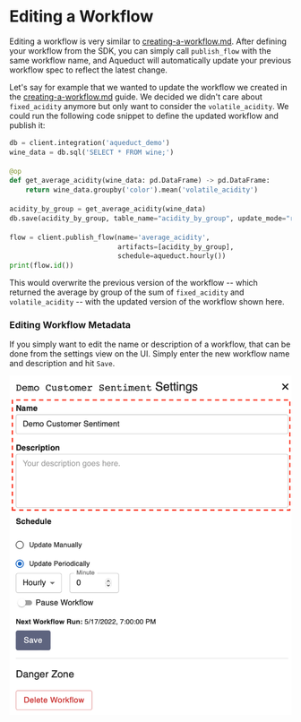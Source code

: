 # Editing a Workflow

Editing a workflow is very similar to [creating-a-workflow.md](creating-a-workflow.md "mention"). After defining your workflow from the SDK, you can simply call `publish_flow` with the same workflow name, and Aqueduct will automatically update your previous workflow spec to reflect the latest change.

Let's say for example that we wanted to update the workflow we created in the [creating-a-workflow.md](creating-a-workflow.md "mention") guide. We decided we didn't care about `fixed_acidity` anymore but only want to consider the `volatile_acidity`. We could run the following code snippet to define the updated workflow and publish it:

```python
db = client.integration('aqueduct_demo')
wine_data = db.sql('SELECT * FROM wine;')

@op
def get_average_acidity(wine_data: pd.DataFrame) -> pd.DataFrame:
    return wine_data.groupby('color').mean('volatile_acidity')
    
acidity_by_group = get_average_acidity(wine_data)
db.save(acidity_by_group, table_name="acidity_by_group", update_mode="replace")

flow = client.publish_flow(name='average_acidity', 
                           artifacts=[acidity_by_group],
                           schedule=aqueduct.hourly())
print(flow.id())
```

This would overwrite the previous version of the workflow -- which returned the average by group of the sum of `fixed_acidity` and `volatile_acidity` -- with the updated version of the workflow shown here.

### Editing Workflow Metadata

If you simply want to edit the name or description of a workflow, that can be done from the settings view on the UI. Simply enter the new workflow name and description and hit `Save`.

![](<../.gitbook/assets/image (3) (1) (1) (1).png>)
